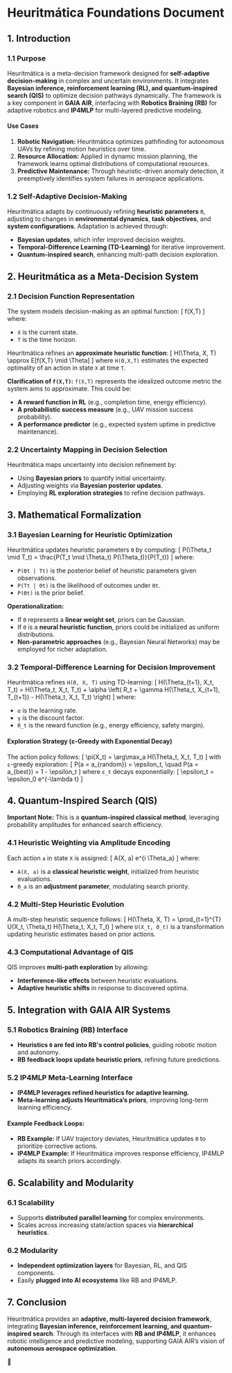 # **Heuritmática Foundations Document**

## **1. Introduction**

### **1.1 Purpose**
Heuritmática is a meta-decision framework designed for **self-adaptive decision-making** in complex and uncertain environments. It integrates **Bayesian inference, reinforcement learning (RL), and quantum-inspired search (QIS)** to optimize decision pathways dynamically. The framework is a key component in **GAIA AIR**, interfacing with **Robotics Braining (RB)** for adaptive robotics and **IP4MLP** for multi-layered predictive modeling.

#### **Use Cases**
1. **Robotic Navigation:** Heuritmática optimizes pathfinding for autonomous UAVs by refining motion heuristics over time.
2. **Resource Allocation:** Applied in dynamic mission planning, the framework learns optimal distributions of computational resources.
3. **Predictive Maintenance:** Through heuristic-driven anomaly detection, it preemptively identifies system failures in aerospace applications.

### **1.2 Self-Adaptive Decision-Making**
Heuritmática adapts by continuously refining **heuristic parameters** `Θ`, adjusting to changes in **environmental dynamics**, **task objectives**, and **system configurations**. Adaptation is achieved through:
- **Bayesian updates**, which infer improved decision weights.
- **Temporal-Difference Learning (TD-Learning)** for iterative improvement.
- **Quantum-inspired search**, enhancing multi-path decision exploration.

## **2. Heuritmática as a Meta-Decision System**

### **2.1 Decision Function Representation**

The system models decision-making as an optimal function:
\[ f(X,T) \]
where:
- `X` is the current state.
- `T` is the time horizon.

Heuritmática refines an **approximate heuristic function**:
\[ H(\Theta, X, T) \approx E[f(X,T) \mid \Theta] \]
where `H(Θ,X,T)` estimates the expected optimality of an action in state `X` at time `T`.

**Clarification of `f(X,T)`:** `f(X,T)` represents the idealized outcome metric the system aims to approximate. This could be:
- **A reward function in RL** (e.g., completion time, energy efficiency).
- **A probabilistic success measure** (e.g., UAV mission success probability).
- **A performance predictor** (e.g., expected system uptime in predictive maintenance).

### **2.2 Uncertainty Mapping in Decision Selection**
Heuritmática maps uncertainty into decision refinement by:
- Using **Bayesian priors** to quantify initial uncertainty.
- Adjusting weights via **Bayesian posterior updates**.
- Employing **RL exploration strategies** to refine decision pathways.

## **3. Mathematical Formalization**

### **3.1 Bayesian Learning for Heuristic Optimization**
Heuritmática updates heuristic parameters `Θ` by computing:
\[ P(\Theta_t \mid T_t) = \frac{P(T_t \mid \Theta_t) P(\Theta_t)}{P(T_t)} \]
where:
- `P(Θt | Tt)` is the posterior belief of heuristic parameters given observations.
- `P(Tt | Θt)` is the likelihood of outcomes under `Θt`.
- `P(Θt)` is the prior belief.

**Operationalization:**
- If `Θ` represents a **linear weight set**, priors can be Gaussian.
- If `Θ` is a **neural heuristic function**, priors could be initialized as uniform distributions.
- **Non-parametric approaches** (e.g., Bayesian Neural Networks) may be employed for richer adaptation.

### **3.2 Temporal-Difference Learning for Decision Improvement**
Heuritmática refines `H(Θ, X, T)` using TD-learning:
\[ H(\Theta_{t+1}, X_t, T_t) = H(\Theta_t, X_t, T_t) + \alpha \left( R_t + \gamma H(\Theta_t, X_{t+1}, T_{t+1}) - H(\Theta_t, X_t, T_t) \right) \]
where:
- `α` is the learning rate.
- `γ` is the discount factor.
- `R_t` is the reward function (e.g., energy efficiency, safety margin).

#### **Exploration Strategy (ε-Greedy with Exponential Decay)**
The action policy follows:
\[ \pi(X_t) = \arg\max_a H(\Theta_t, X_t, T_t) \]
with `ε`-greedy exploration:
\[ P(a = a_{random}) = \epsilon_t, \quad P(a = a_{best}) = 1 - \epsilon_t \]
where `ε_t` decays exponentially:
\[ \epsilon_t = \epsilon_0 e^{-\lambda t} \]

## **4. Quantum-Inspired Search (QIS)**

**Important Note:** This is a **quantum-inspired classical method**, leveraging probability amplitudes for enhanced search efficiency.

### **4.1 Heuristic Weighting via Amplitude Encoding**
Each action `a` in state `X` is assigned:
\[ A(X, a) e^{i \Theta_a} \]
where:
- `A(X, a)` is a **classical heuristic weight**, initialized from heuristic evaluations.
- `Θ_a` is an **adjustment parameter**, modulating search priority.

### **4.2 Multi-Step Heuristic Evolution**
A multi-step heuristic sequence follows:
\[ H(\Theta, X, T) = \prod_{t=1}^{T} U(X_t, \Theta_t) H(\Theta_t, X_t, T_t) \]
where `U(X_t, Θ_t)` is a transformation updating heuristic estimates based on prior actions.

### **4.3 Computational Advantage of QIS**
QIS improves **multi-path exploration** by allowing:
- **Interference-like effects** between heuristic evaluations.
- **Adaptive heuristic shifts** in response to discovered optima.

## **5. Integration with GAIA AIR Systems**

### **5.1 Robotics Braining (RB) Interface**
- **Heuristics `Θ` are fed into RB's control policies**, guiding robotic motion and autonomy.
- **RB feedback loops update heuristic priors**, refining future predictions.

### **5.2 IP4MLP Meta-Learning Interface**
- **IP4MLP leverages refined heuristics for adaptive learning.**
- **Meta-learning adjusts Heuritmática’s priors**, improving long-term learning efficiency.

#### **Example Feedback Loops:**
- **RB Example:** If UAV trajectory deviates, Heuritmática updates `Θ` to prioritize corrective actions.
- **IP4MLP Example:** If Heuritmática improves response efficiency, IP4MLP adapts its search priors accordingly.

## **6. Scalability and Modularity**
### **6.1 Scalability**
- Supports **distributed parallel learning** for complex environments.
- Scales across increasing state/action spaces via **hierarchical heuristics**.

### **6.2 Modularity**
- **Independent optimization layers** for Bayesian, RL, and QIS components.
- Easily **plugged into AI ecosystems** like RB and IP4MLP.

## **7. Conclusion**
Heuritmática provides an **adaptive, multi-layered decision framework**, integrating **Bayesian inference, reinforcement learning, and quantum-inspired search**. Through its interfaces with **RB and IP4MLP**, it enhances robotic intelligence and predictive modeling, supporting GAIA AIR’s vision of **autonomous aerospace optimization**.

🚀
